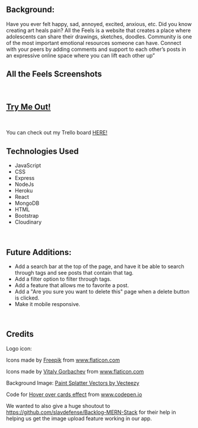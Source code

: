 ## Background:
Have you ever felt happy, sad, annoyed, excited, anxious, etc. Did you know creating art heals pain? 
All the Feels is a website that creates a place where adolescents can share their drawings, sketches, doodles. Community is one of the most important emotional resources someone can have. Connect with your peers by adding comments and support to each other’s posts in an expressive online space where you can lift each other up”
<br>


## All the Feels Screenshots



<br>

##  [Try Me Out!](https://allthefeelsapp.herokuapp.com/)
<br>

You can check out my Trello board [HERE!](https://trello.com/b/gQTYPmew/all-the-feels
)
<br>

## Technologies Used
- JavaScript
- CSS
- Express
- NodeJs
- Heroku
- React
- MongoDB
- HTML
- Bootstrap
- Cloudinary

<br>

## Future Additions:
- Add a search bar at the top of the page, and have it be able to search through tags and see posts that contain that tag.
- Add a filter option to filter through tags.
- Add a feature that allows me to favorite a post.
- Add a "Are you sure you want to delete this" page when a delete button is clicked.
- Make it mobile responsive.

<br>

## Credits

Logo icon: <div>Icons made by <a href="https://www.freepik.com" title="Freepik">Freepik</a> from <a href="https://www.flaticon.com/" title="Flaticon">www.flaticon.com</a></div>

<div>Icons made by <a href="https://www.flaticon.com/authors/vitaly-gorbachev" title="Vitaly Gorbachev">Vitaly Gorbachev</a> from <a href="https://www.flaticon.com/" title="Flaticon">www.flaticon.com</a></div>


Background Image: <a href="https://www.vecteezy.com/free-vector/paint-splatter">Paint Splatter Vectors by Vecteezy</a>

Code for <a href="https://www.codepen.io/sashatran/pen/aJvaEG?editors=1100">Hover over cards effect</a> from <a href="www.codepen.io">www.codepen.io</a>

We wanted to also give a huge shoutout to https://github.com/slavdefense/Backlog-MERN-Stack for their help in helping us get the image upload feature working in our app.

